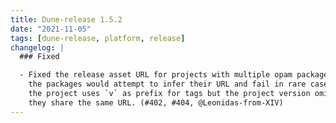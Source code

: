 ```yaml
---
title: Dune-release 1.5.2
date: "2021-11-05"
tags: [dune-release, platform, release]
changelog: |
  ### Fixed

  - Fixed the release asset URL for projects with multiple opam packages. Before,
    the packages would attempt to infer their URL and fail in rare cases where
    the project uses `v` as prefix for tags but the project version omits it. Now
    they share the same URL. (#402, #404, @Leonidas-from-XIV)
---
```

